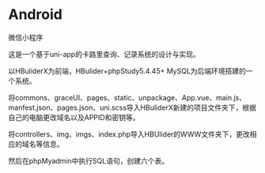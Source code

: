 # Android
微信小程序

这是一个基于uni-app的卡路里查询、记录系统的设计与实现。

以HBuliderX为前端，HBulider+phpStudy5.4.45+ MySQL为后端环境搭建的一个系统。

将commons、graceUI、pages、static、unpackage、App.vue、main.js、manfest.json、pages.json、uni.scss导入HBuliderX新建的项目文件夹下，根据自己的电脑更改域名以及APPID和密钥等。

将controllers、img、imgs、index.php导入HBUlider的WWW文件夹下，更改相应的域名等信息。

然后在phpMyadmin中执行SQL语句，创建六个表。



